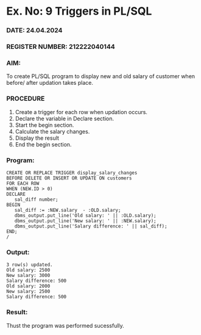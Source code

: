 # Ex. No: 9  Triggers in PL/SQL
### DATE: 24.04.2024
### REGISTER NUMBER: 212222040144
### AIM: 
To create PL/SQL program to display new and old salary of customer when before/ after updation takes place. 
### PROCEDURE
1. Create a trigger for each row when updation occurs.
2. Declare the variable in Declare section.
3. Start the begin section.
4. Calculate the salary changes.
5. Display the result 
6. End the begin section.
### Program:
```
CREATE OR REPLACE TRIGGER display_salary_changes 
BEFORE DELETE OR INSERT OR UPDATE ON customers 
FOR EACH ROW 
WHEN (NEW.ID > 0) 
DECLARE 
   sal_diff number; 
BEGIN 
   sal_diff := :NEW.salary  - :OLD.salary; 
   dbms_output.put_line('Old salary: ' || :OLD.salary); 
   dbms_output.put_line('New salary: ' || :NEW.salary); 
   dbms_output.put_line('Salary difference: ' || sal_diff); 
END; 
/   
```
### Output:
```
3 row(s) updated.
Old salary: 2500
New salary: 3000
Salary difference: 500
Old salary: 2000
New salary: 2500
Salary difference: 500
```
### Result:
Thust the program was performed sucessfully.
